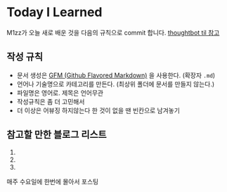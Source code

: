 # Today I Learned

M1zz가 오늘 새로 배운 것을 다음의 규칙으로 commit 합니다. [thoughtbot til 참고](https://github.com/thoughtbot/til)

## 작성 규칙
- 문서 생성은 [GFM (Github Flavored Markdown)](https://help.github.com/articles/github-flavored-markdown/) 을 사용한다. (확장자 `.md`)
- 언어나 기술명으로 카테고리를 만든다. (최상위 폴더에 문서를 만들지 않는다.)
- 파일명은 영어로. 제목은 언어무관
- 작성규칙은 좀 더 고민해서
- 더 이상은 어뷰징 하지않는다 한 것이 없을 땐 빈칸으로 남겨놓기

## 참고할 만한 블로그 리스트
1.
2.
3.

매주 수요일에 한번에 몰아서 포스팅
